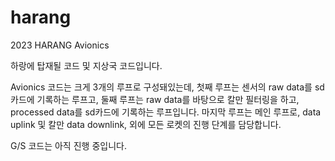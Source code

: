 # harang
2023 HARANG Avionics

하랑에 탑재될 코드 및 지상국 코드입니다.

Avionics 코드는 크게 3개의 루프로 구성돼있는데, 첫째 루프는 센서의 raw data를 sd카드에 기록하는 루프고, 둘째 루프는 raw data를 바탕으로 칼만 필터링을 하고, processed data를 sd카드에 기록하는 루프입니다. 마지막 루프는 메인 루프로, data uplink 및 칼만 data downlink, 외에 모든 로켓의 진행 단계를 담당합니다.

G/S 코드는 아직 진행 중입니다.
